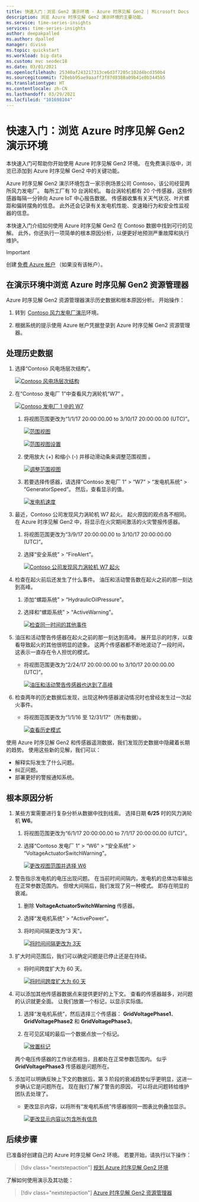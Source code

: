 ```yaml
---
title: 快速入门：浏览 Gen2 演示环境 - Azure 时序见解 Gen2 | Microsoft Docs
description: 浏览 Azure 时序见解 Gen2 演示环境的主要功能。
ms.service: time-series-insights
services: time-series-insights
author: deepakpalled
ms.author: dpalled
manager: diviso
ms.topic: quickstart
ms.workload: big-data
ms.custom: mvc seodec18
ms.date: 03/01/2021
ms.openlocfilehash: 25340af243217313ce6d3f7205c102d4bcd350b4
ms.sourcegitcommit: f28ebb95ae9aaaff3f87d8388a09b41e0b3445b5
ms.translationtype: HT
ms.contentlocale: zh-CN
ms.lasthandoff: 03/29/2021
ms.locfileid: "101698104"
---
```

# <a name="quickstart-explore-the-azure-time-series-insights-gen2-demo-environment"></a>快速入门：浏览 Azure 时序见解 Gen2 演示环境

本快速入门可帮助你开始使用 Azure 时序见解 Gen2 环境。 在免费演示版中，浏览已添加到 Azure 时序见解 Gen2 中的关键功能。

Azure 时序见解 Gen2 演示环境包含一家示例场景公司 Contoso，该公司经营两所风力发电厂。 每所工厂有 10 台涡轮机。 每台涡轮机都有 20 个传感器，这些传感器每隔一分钟向 Azure IoT 中心报告数据。 传感器收集有关天气状况、叶片螺距和偏转摆角的信息。 此外还会记录有关发电机性能、变速箱行为和安全性监视器的信息。

本快速入门介绍如何使用 Azure 时序见解 Gen2 在 Contoso 数据中找到可行的见解。 此外，你还执行一项简单的根本原因分析，以便更好地预测严重故障和执行维护。

> [!IMPORTANT]
> 创建 [免费 Azure 帐户](https://azure.microsoft.com/free/?ref=microsoft.com&utm_source=microsoft.com&utm_medium=docs&utm_campaign=visualstudio) （如果没有该帐户）。

## <a name="explore-the-azure-time-series-insights-gen2-explorer-in-a-demo-environment"></a>在演示环境中浏览 Azure 时序见解 Gen2 资源管理器

Azure 时序见解 Gen2 资源管理器演示历史数据和根本原因分析。 开始操作：

1. 转到  [Contoso 风力发电厂演示](https://insights.timeseries.azure.com/preview/samples)环境。  

1. 根据系统的提示使用 Azure 帐户凭据登录到 Azure 时序见解 Gen2 资源管理器。

## <a name="work-with-historical-data"></a>处理历史数据

1. 选择“Contoso 风电场层次结构”。

   [![Contoso 风电场层次结构](media/quickstart-explore/quick-start-contoso-1.png)](media/quickstart-explore/quick-start-contoso-1.png#lightbox)

1. 在“Contoso 发电厂 1”中查看风力涡轮机“W7” 。

   [![Contoso 发电厂 1 中的 W7](media/quickstart-explore/quick-start-contoso-2.png)](media/quickstart-explore/quick-start-contoso-2.png#lightbox)

   1. 将视图范围更改为“1/1/17 20:00:00.00 to 3/10/17 20:00:00.00 (UTC)”。

      [![范围视图](media/quickstart-explore/range-setting-1.png)](media/quickstart-explore/range-setting-1.png#lightbox)

      [![范围视图设置](media/quickstart-explore/range-setting-2.png)](media/quickstart-explore/range-setting-2.png#lightbox)

   1. 使用放大 (+) 和缩小 (-) 并移动滑动条来调整范围视图 。

      [![调整范围视图](media/quickstart-explore/view-range-setting.png)](media/quickstart-explore/view-range-setting.png#lightbox)

   1. 若要选择传感器，请选择“Contoso 发电厂 1” > “W7” > “发电机系统” > “GeneratorSpeed”。    然后，查看显示的值。

      [![发电机速度](media/quickstart-explore/quick-start-generator-speed-1.png)](media/quickstart-explore/quick-start-generator-speed-1.png#lightbox)

1. 最近，Contoso 公司发现风力涡轮机 W7 起火。 起火原因的观点各不相同。 在 Azure 时序见解 Gen2 中，将显示在火灾期间激活的火灾警报传感器。

   1. 将视图范围更改为“3/9/17 20:00:00.00 to 3/10/17 20:00:00.00 (UTC)”。
   1. 选择“安全系统” > “FireAlert”。 

      [![Contoso 公司发现风力涡轮机 W7 起火](media/v2-update-quickstart/quick-start-fire-alert.png)](media/v2-update-quickstart/quick-start-fire-alert.png#lightbox)

1. 检查在起火前后还发生了什么事件。 油压和活动警告数在起火之前的那一刻达到高峰。

   1. 添加“螺距系统” > “HydraulicOilPressure”。 
   1. 选择和“螺距系统” > “ActiveWarning”。 

      [![检查同一时间的其他事件](media/v2-update-quickstart/quick-start-active-warning.png)](media/v2-update-quickstart/quick-start-active-warning.png#lightbox)

1. 油压和活动警告传感器在起火之前的那一刻达到高峰。 展开显示的时序，以查看导致起火的其他很明显的迹象。 这两个传感器都不断地波动了一段时间， 这表示一直存在令人担忧的模式。

    * 将视图范围更改为“2/24/17 20:00:00.00 to 3/10/17 20:00:00.00 (UTC)”。

      [![油压和活动警告传感器也达到了高峰](media/v2-update-quickstart/quick-start-view-range.png)](media/v2-update-quickstart/quick-start-view-range.png#lightbox)

1. 检查两年的历史数据后发现，出现这种传感器波动情况时也曾经发生过一次起火事件。

    * 将视图范围更改为“1/1/16 至 12/31/17”（所有数据）。

      [![查看历史模式](media/v2-update-quickstart/quick-start-expand-view-range.png)](media/v2-update-quickstart/quick-start-expand-view-range.png#lightbox)

使用 Azure 时序见解 Gen2 和传感器遥测数据，我们发现历史数据中隐藏着长期的趋势。 使用这些新的见解，我们可以：

* 解释实际发生了什么问题。
* 纠正问题。
* 部署更好的警报通知系统。

## <a name="root-cause-analysis"></a>根本原因分析

1. 某些方案需要进行复杂分析从数据中找到线索。 选择日期 **6/25** 时的风力涡轮机 **W6**。

    1. 将视图范围更改为“6/1/17 20:00:00.00 to 7/1/17 20:00:00.00 (UTC)”。
    1. 选择“Contoso 发电厂 1” > “W6” > “安全系统” > “VoltageActuatorSwitchWarning”。   

       [![更改视图范围并选择 W6](media/v2-update-quickstart/quick-start-voltage-switch-warning.png)](media/v2-update-quickstart/quick-start-voltage-switch-warning.png#lightbox)

1. 警告指示发电机的电压出现问题。 在当前时间间隔内，发电机的总体功率输出在正常参数范围内。 但增大间隔后，我们发现了另一种模式。 即存在明显的衰减。

    1. 删除 **VoltageActuatorSwitchWarning** 传感器。
    1. 选择“发电机系统” > “ActivePower”。 
    1. 将时间间隔更改为“3 天”。

       [![将时间间隔更改为 3天](media/v2-update-quickstart/quick-start-interval-change.png)](media/v2-update-quickstart/quick-start-interval-change.png#lightbox)

1. 扩大时间范围后，我们可以确定问题是已停止还是在持续。

    * 将时间跨度扩大为 60 天。

      [![将时间跨度扩大为 60 天](media/v2-update-quickstart/quick-start-expand-interval-range.png)](media/v2-update-quickstart/quick-start-expand-interval-range.png#lightbox)

1. 可以添加其他传感器数据点来提供更好的上下文。 查看的传感器越多，对问题的认识就更全面。 让我们放置一个标记，以显示实际值。

    1. 选择“发电机系统”，然后选择三个传感器： **GridVoltagePhase1**、**GridVoltagePhase2** 和 **GridVoltagePhase3**。
    1. 在可见区域的最后一个数据点放一个标记。

       [![放置标记](media/v2-update-quickstart/quick-start-drop-marker.png)](media/v2-update-quickstart/quick-start-drop-marker.png#lightbox)

    两个电压传感器的工作状态相当，且都处在正常参数范围内。 似乎 **GridVoltagePhase3** 传感器是问题所在。

1. 添加可以明确反映上下文的数据后，第 3 阶段的衰减趋势似乎更明显，这进一步确认它是问题所在。 现在我们了解了警告的原因， 可以将此问题转给维护团队去处理了。  

    * 更改显示内容，以将所有“发电机系统”传感器按同一图表比例叠加显示。

      [![更改显示内容以包含所有信息](media/v2-update-quickstart/quick-start-generator-system.png)](media/v2-update-quickstart/quick-start-generator-system.png#lightbox)

## <a name="next-steps"></a>后续步骤

已准备好创建自己的 Azure 时序见解 Gen2 环境。 若要开始，请执行以下操作：

> [!div class="nextstepaction"]
> [规划 Azure 时序见解 Gen2 环境](./how-to-plan-your-environment.md)

了解如何使用演示及其功能：

> [!div class="nextstepaction"]
> [Azure 时序见解 Gen2 资源管理器](./concepts-ux-panels.md)
